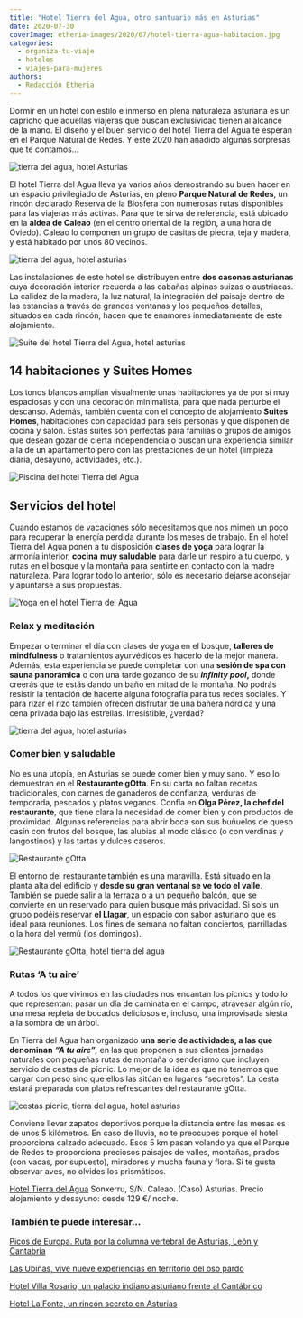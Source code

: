 ```yaml
---
title: "Hotel Tierra del Agua, otro santuario más en Asturias"
date: 2020-07-30
coverImage: etheria-images/2020/07/hotel-tierra-agua-habitacion.jpg
categories: 
  - organiza-tu-viaje
  - hoteles
  - viajes-para-mujeres
authors: 
  - Redacción Etheria
---
```


Dormir en un hotel con estilo e inmerso en plena naturaleza asturiana es un capricho que aquellas viajeras que buscan exclusividad tienen al alcance de la mano. El diseño y el buen servicio del hotel Tierra del Agua te esperan en el Parque Natural de Redes. Y este 2020 han añadido algunas sorpresas que te contamos...

![tierra del agua, hotel Asturias](etheria-images/2020/07/hotel-tierra-agua-habitacion-900x600.jpg "Habitación de Tierra del Agua (Asturias).")

El hotel Tierra del Agua lleva ya varios años demostrando su buen hacer en un espacio 
privilegiado de Asturias, en pleno **Parque Natural de Redes**, un rincón declarado 
Reserva de la Biosfera con numerosas rutas disponibles para las viajeras más activas. 
Para que te sirva de referencia, está ubicado en la **aldea de Caleao** (en el centro 
oriental de la región, a una hora de Oviedo). Caleao lo componen un grupo de casitas de 
piedra, teja y madera, y está habitado por unos 80 vecinos. 

![tierra del agua, hotel asturias](etheria-images/2020/07/hotel-tierra-agua-terraza-683x1024.jpg "Terraza del hotel Tierra del Agua.")

Las instalaciones de este hotel se distribuyen entre **dos casonas asturianas** cuya 
decoración interior recuerda a las cabañas alpinas suizas o austriacas. La calidez de la 
madera, la luz natural, la integración del paisaje dentro de las estancias a través de 
grandes ventanas y los pequeños detalles, situados en cada rincón, hacen que te enamores 
inmediatamente de este alojamiento. 

![Suite del hotel Tierra del Agua, hotel asturias](etheria-images/2020/07/hotel-tierra-agua-suite-900x600.jpg "Suite del hotel Tierra del Agua.")

## 14 habitaciones y Suites Homes

Los tonos blancos amplían visualmente unas habitaciones ya de por sí muy espaciosas y 
con una decoración minimalista, para que nada perturbe el descanso. Además, también 
cuenta con el concepto de alojamiento **Suites Homes**, habitaciones con capacidad para 
seis personas y que disponen de cocina y salón. Estas suites son perfectas para familias 
o grupos de amigos que desean gozar de cierta independencia o buscan una experiencia 
similar a la de un apartamento pero con las prestaciones de un hotel (limpieza diaria, 
desayuno, actividades, etc.). 

![Piscina del hotel Tierra del Agua](etheria-images/2020/07/hotel-tierra-agua-infinity-pool-683x1024.jpg "Piscina del hotel Tierra del Agua.")

## Servicios del hotel

Cuando estamos de vacaciones sólo necesitamos que nos mimen un poco para recuperar la 
energía perdida durante los meses de trabajo. En el hotel Tierra del Agua ponen a tu 
disposición **clases de yoga** para lograr la armonía interior, **cocina** **muy 
saludable** para darle un respiro a tu cuerpo, y rutas en el bosque y la montaña para 
sentirte en contacto con la madre naturaleza. Para lograr todo lo anterior, sólo es 
necesario dejarse aconsejar y apuntarse a sus propuestas. 

![Yoga en el hotel Tierra del Agua](etheria-images/2020/07/hotel-tierra-agua-yoga.jpg "Yoga en el hotel Tierra del Agua.")

### Relax y meditación

Empezar o terminar el día con clases de yoga en el bosque, **talleres de mindfulness** o 
tratamientos ayurvédicos es hacerlo de la mejor manera. Además, esta experiencia se 
puede completar con una **sesión de spa con sauna panorámica** o con una tarde gozando 
de su **_infinity pool_,** donde creerás que te estás dando un baño en mitad de la 
montaña. No podrás resistir la tentación de hacerte alguna fotografía para tus redes 
sociales. Y para rizar el rizo también ofrecen disfrutar de una bañera nórdica y una 
cena privada bajo las estrellas. Irresistible, ¿verdad? 

![tierra del agua, hotel asturias](etheria-images/2020/07/hotel-tierra-agua-spa.jpg "Spa del hotel Tierra del Agua.")

### Comer bien y saludable

No es una utopía, en Asturias se puede comer bien y muy sano. Y eso lo demuestran en el 
**Restaurante gOtta**. En su carta no faltan recetas tradicionales, con carnes de 
ganaderos de confianza, verduras de temporada, pescados y platos veganos. Confía en 
**Olga Pérez, la chef del restaurante**, que tiene clara la necesidad de comer bien y 
con productos de proximidad. Algunas referencias para abrir boca son sus buñuelos de 
queso casín con frutos del bosque, las alubias al modo clásico (o con verdinas y 
langostinos) y las tartas y dulces caseros. 

![Restaurante gOtta](etheria-images/2020/07/hotel-tierra-agua-gotta.jpg "Restaurante gOtta.")

El entorno del restaurante también es una maravilla. Está situado en la planta alta del 
edificio y **desde su gran ventanal se ve todo el valle**. También se puede salir a la 
terraza o a un pequeño balcón, que se convierte en un reservado para quien busque más 
privacidad. Si sois un grupo podéis reservar **el Llagar**, un espacio con sabor 
asturiano que es ideal para reuniones. Los fines de semana no faltan conciertos, 
parrilladas o la hora del vermú (los domingos). 

![Restaurante gOtta, hotel tierra del agua](etheria-images/2020/07/hotel-tierra-agua-restaurante-gotta.jpg "Restaurante gOtta.")

### Rutas ‘A tu aire’

A todos los que vivimos en las ciudades nos encantan los pícnics y todo lo que 
representan: pasar un día de caminata en el campo, atravesar algún río, una mesa repleta 
de bocados deliciosos e, incluso, una improvisada siesta a la sombra de un árbol. 

En Tierra del Agua han organizado **una serie de actividades, a las que denominan** 
_**“A tu aire”**,_ en las que proponen a sus clientes jornadas naturales con pequeñas 
rutas de montaña o senderismo que incluyen servicio de cestas de pícnic. Lo mejor de la 
idea es que no tenemos que cargar con peso sino que ellos las sitúan en lugares 
“secretos”. La cesta estará preparada con platos refrescantes del restaurante gOtta. 

![cestas picnic, tierra del agua, hotel asturias](etheria-images/2020/07/hotel-tierra-agua-picnic-683x1024.jpg "Cesta de pícnic, una propuesta del hotel.")

Conviene llevar zapatos deportivos porque la distancia entre las mesas es de unos 5 
kilómetros. En caso de lluvia, no te preocupes porque el hotel proporciona calzado 
adecuado. Esos 5 km pasan volando ya que el Parque de Redes te proporciona preciosos 
paisajes de valles, montañas, prados (con vacas, por supuesto), miradores y mucha fauna 
y flora. Si te gusta observar aves, no olvides los prismáticos. 

[Hotel Tierra del Agua](http://www.tierradelagua.es/) Sonxerru, S/N. Caleao. (Caso) 
Asturias. Precio alojamiento y desayuno: desde 129 €/ noche. 

### También te puede interesar...

[Picos de Europa. Ruta por la columna vertebral de Asturias, León y 
Cantabria](https://etheriamagazine.com/2018/10/17/picos-de-europa-ruta-por-asturias-leon-y-cantabria/) 

[Las Ubiñas, vive nueve experiencias en territorio del oso 
pardo](https://etheriamagazine.com/2021/07/21/que-hacer-en-parque-las-ubinas-la-mesa/) 

[Hotel Villa Rosario, un palacio indiano asturiano frente al 
Cantábrico](https://etheriamagazine.com/2021/07/20/hotel-villa-rosario-palacio-ribadesella/) 

[Hotel La Fonte, un rincón secreto en 
Asturias](https://etheriamagazine.com/2020/06/30/hotel-la-fonte-asturias-viajes-pareja-familia/)
